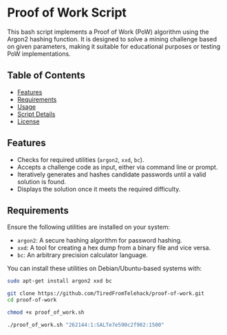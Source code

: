 # Proof of Work Script

This bash script implements a Proof of Work (PoW) algorithm using the Argon2 hashing function. It is designed to solve a mining challenge based on given parameters, making it suitable for educational purposes or testing PoW implementations.

## Table of Contents

- [Features](#features)
- [Requirements](#requirements)
- [Usage](#usage)
- [Script Details](#script-details)
- [License](#license)

## Features

- Checks for required utilities (`argon2`, `xxd`, `bc`).
- Accepts a challenge code as input, either via command line or prompt.
- Iteratively generates and hashes candidate passwords until a valid solution is found.
- Displays the solution once it meets the required difficulty.

## Requirements

Ensure the following utilities are installed on your system:

- `argon2`: A secure hashing algorithm for password hashing.
- `xxd`: A tool for creating a hex dump from a binary file and vice versa.
- `bc`: An arbitrary precision calculator language.

You can install these utilities on Debian/Ubuntu-based systems with:

```bash
sudo apt-get install argon2 xxd bc
```
```bash
git clone https://github.com/TiredFromTelehack/proof-of-work.git
cd proof-of-work
```
```bash
chmod +x proof_of_work.sh
```
```bash
./proof_of_work.sh "262144:1:SALTe7e590c2f902:1500"
```

